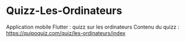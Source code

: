 # Quizz-Les-Ordinateurs
Application mobile Flutter : quizz sur les ordinateurs
Contenu du quizz : https://quipoquiz.com/quiz/les-ordinateurs/index
